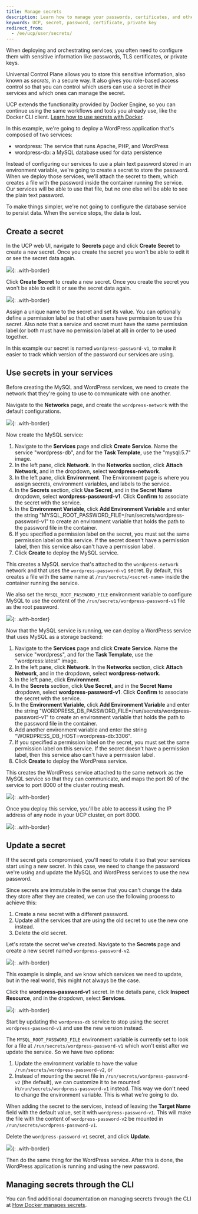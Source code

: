 ```yaml
---
title: Manage secrets
description: Learn how to manage your passwords, certificates, and other secrets in a secure way with Docker EE
keywords: UCP, secret, password, certificate, private key
redirect_from:
  - /ee/ucp/user/secrets/
---
```


When deploying and orchestrating services, you often need to configure them
with sensitive information like passwords, TLS certificates, or private keys.

Universal Control Plane allows you to store this sensitive information, also
known as *secrets*, in a secure way. It also gives you role-based access control
so that you can control which users can use a secret in their services
and which ones can manage the secret.

UCP extends the functionality provided by Docker Engine, so you can continue
using the same workflows and tools you already use, like the Docker CLI client.
[Learn how to use secrets with Docker](/engine/swarm/secrets/).

In this example, we're going to deploy a WordPress application that's composed of
two services:

* wordpress: The service that runs Apache, PHP, and WordPress
* wordpress-db: a MySQL database used for data persistence

Instead of configuring our services to use a plain text password stored in an
environment variable, we're going to create a secret to store the password.
When we deploy those services, we'll attach the secret to them, which creates
a file with the password inside the container running the service.
Our services will be able to use that file, but no one else will be able
to see the plain text password.

To make things simpler, we're not going to configure the database service to
persist data. When the service stops, the data is lost.

## Create a secret

In the UCP web UI, navigate to **Secrets** page and click **Create Secret**
to create a new secret. Once you create the secret you won't be able to edit
it or see the secret data again.

![](../images/manage-secrets-1.png){: .with-border}

Click **Create Secret** to create a new secret. Once you create the secret
you won't be able to edit it or see the secret data again.

![](../images/manage-secrets-2.png){: .with-border}

Assign a unique name to the secret and set its value. You can optionally define
a permission label so that other users have permission to use this secret. Also
note that a service and secret must have the same permission label (or both
must have no permission label at all) in order to be used together.

In this example our secret is named `wordpress-password-v1`, to make it easier
to track which version of the password our services are using.


## Use secrets in your services

Before creating the MySQL and WordPress services, we need to create the network
that they're going to use to communicate with one another.

Navigate to the **Networks** page, and create the `wordpress-network` with the
default configurations.

![](../images/manage-secrets-3.png){: .with-border}

Now create the MySQL service:

1. Navigate to the **Services** page and click **Create Service**. Name the
   service "wordpress-db", and for the **Task Template**, use the "mysql:5.7"
   image.
2. In the left pane, click **Network**. In the **Networks** section, click
   **Attach Network**, and in the dropdown, select **wordpress-network**.
3. In the left pane, click **Environment**. The Environment page is where you
   assign secrets, environment variables, and labels to the service.
4. In the **Secrets** section, click **Use Secret**, and in the **Secret Name**
   dropdown, select **wordpress-password-v1**. Click **Confirm** to associate
   the secret with the service.
5. In the **Environment Variable**, click **Add Environment Variable** and enter
   the string "MYSQL_ROOT_PASSWORD_FILE=/run/secrets/wordpress-password-v1" to
   create an environment variable that holds the path to the password file in
   the container.
6. If you specified a permission label on the secret, you must set the same
   permission label on this service. If the secret doesn't have a permission
   label, then this service also can't have a permission label.
7. Click **Create** to deploy the MySQL service.

This creates a MySQL service that's attached to the `wordpress-network` network
and that uses the `wordpress-password-v1` secret. By default, this creates a file
with the same name at `/run/secrets/<secret-name>` inside the container running
the service.

We also set the `MYSQL_ROOT_PASSWORD_FILE` environment variable to configure
MySQL to use the content of the `/run/secrets/wordpress-password-v1` file as
the root password.

![](../images/manage-secrets-4.png){: .with-border}

Now that the MySQL service is running, we can deploy a WordPress service that
uses MySQL as a storage backend:

1. Navigate to the **Services** page and click **Create Service**. Name the
   service "wordpress", and for the **Task Template**, use the
   "wordpress:latest" image.
2. In the left pane, click **Network**. In the **Networks** section, click
   **Attach Network**, and in the dropdown, select **wordpress-network**.
3. In the left pane, click **Environment**.
4. In the **Secrets** section, click **Use Secret**, and in the **Secret Name**
   dropdown, select **wordpress-password-v1**. Click **Confirm** to associate
   the secret with the service.
5. In the **Environment Variable**, click **Add Environment Variable** and enter
   the string "WORDPRESS_DB_PASSWORD_FILE=/run/secrets/wordpress-password-v1" to
   create an environment variable that holds the path to the password file in
   the container.
6. Add another environment variable and enter the string
   "WORDPRESS_DB_HOST=wordpress-db:3306".
7. If you specified a permission label on the secret, you must set the same
   permission label on this service. If the secret doesn't have a permission
   label, then this service also can't have a permission label.
8. Click **Create** to deploy the WordPress service.

This creates the WordPress service attached to the same network as the MySQL
service so that they can communicate, and maps the port 80 of the service to
port 8000 of the cluster routing mesh.

![](../images/manage-secrets-5.png){: .with-border}

Once you deploy this service, you'll be able to access it using the
IP address of any node in your UCP cluster, on port 8000.

![](../images/manage-secrets-6.png){: .with-border}

## Update a secret

If the secret gets compromised, you'll need to rotate it so that your services
start using a new secret. In this case, we need to change the password we're
using and update the MySQL and WordPress services to use the new password.

Since secrets are immutable in the sense that you can't change the data
they store after they are created, we can use the following process to achieve
this:

1. Create a new secret with a different password.
2. Update all the services that are using the old secret to use the new one
   instead.
3. Delete the old secret.

Let's rotate the secret we've created. Navigate to the **Secrets** page
and create a new secret named `wordpress-password-v2`.

![](../images/manage-secrets-7.png){: .with-border}

This example is simple, and we know which services we need to update,
but in the real world, this might not always be the case.

Click the **wordpress-password-v1** secret. In the details pane,
click **Inspect Resource**, and in the dropdown, select **Services**.

![](../images/manage-secrets-8.png){: .with-border}

Start by updating the `wordpress-db` service to stop using the secret
`wordpress-password-v1` and use the new version instead.

The `MYSQL_ROOT_PASSWORD_FILE` environment variable is currently set to look for
a file at `/run/secrets/wordpress-password-v1` which won't exist after we
update the service. So we have two options:

1. Update the environment variable to have the value
`/run/secrets/wordpress-password-v2`, or
2. Instead of mounting the secret file in `/run/secrets/wordpress-password-v2`
(the default), we can customize it to be mounted in`/run/secrets/wordpress-password-v1`
instead. This way we don't need to change the environment variable. This is
what we're going to do.

When adding the secret to the services, instead of leaving the **Target Name**
field with the default value, set it with `wordpress-password-v1`. This will make
the file with the content of `wordpress-password-v2` be mounted in
`/run/secrets/wordpress-password-v1`.

Delete the `wordpress-password-v1` secret, and click **Update**.

![](../images/manage-secrets-9.png){: .with-border}

Then do the same thing for the WordPress service. After this is done, the
WordPress application is running and using the new password.

## Managing secrets through the CLI

You can find additional documentation on managing secrets through the CLI at [How Docker manages secrets](/engine/swarm/secrets/#read-more-about-docker-secret-commands).


